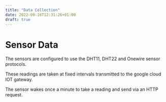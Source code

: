 ```yaml
---
title: "Data Collection"
date: 2022-09-16T12:31:26+01:00
draft: true
---
```


# Sensor Data


The sensors are configured to use the DHT11, DHT22 and Onewire sensor protocols.

These readings are taken at fixed intervals transmitted to the google cloud IOT gateway.

The sensor wakes once a minute to take a reading and send via an HTTP request.

